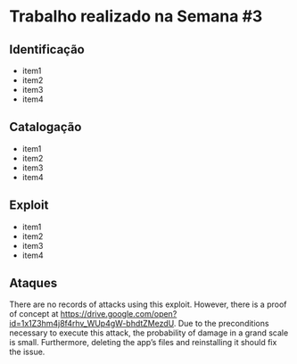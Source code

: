 # Trabalho realizado na Semana #3

## Identificação

- item1
- item2
- item3
- item4

## Catalogação

- item1
- item2
- item3
- item4

## Exploit

- item1
- item2
- item3
- item4

## Ataques

There are no records of attacks using this exploit. However, there is a proof of concept at https://drive.google.com/open?id=1x1Z3hm4j8f4rhv_WUp4gW-bhdtZMezdU.
Due to the preconditions necessary to execute this attack, the probability of damage in a grand scale is small. Furthermore, deleting the app’s files and reinstalling it should fix the issue.
